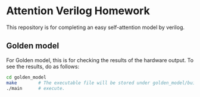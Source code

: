 # Attention Verilog Homework

This repository is for completing an easy self-attention model by verilog.

## Golden model

For Golden model, this is for checking the results of the hardware output. To see the results, do as follows:

```bash
cd golden_model
make        # The executable file will be stored under golden_model/build
./main      # execute.
```

